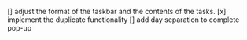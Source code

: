 [] adjust the format of the taskbar and the contents of the tasks.
[x] implement the duplicate functionality
[] add day separation to complete pop-up